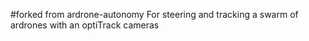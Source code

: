 #forked from ardrone-autonomy
For steering and tracking a swarm of ardrones with an optiTrack cameras

